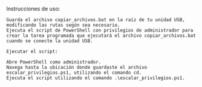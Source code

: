 Instrucciones de uso:

    Guarda el archivo copiar_archivos.bat en la raíz de tu unidad USB, modificando las rutas según sea necesario.
    Ejecuta el script de PowerShell con privilegios de administrador para crear la tarea programada que ejecutará el archivo copiar_archivos.bat cuando se conecte la unidad USB.

    Ejecutar el script:

    Abre PowerShell como administrador.
    Navega hasta la ubicación donde guardaste el archivo escalar_privilegios.ps1, utilizando el comando cd.
    Ejecuta el script utilizando el comando .\escalar_privilegios.ps1.
